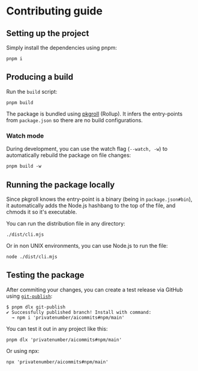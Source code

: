 
# Contributing guide

## Setting up the project

Simply install the dependencies using pnpm:
```
pnpm i
```

## Producing a build
Run the `build` script:
```
pnpm build
```

The package is bundled using [pkgroll](https://github.com/privatenumber/pkgroll) (Rollup). It infers the entry-points from `package.json` so there are no build configurations.


### Watch mode
During development, you can use the watch flag (`--watch, -w`) to automatically rebuild the package on file changes:
```
pnpm build -w
```

## Running the package locally
Since pkgroll knows the entry-point is a binary (being in `package.json#bin`), it automatically adds the Node.js hashbang to the top of the file, and chmods it so it's executable.

You can run the distribution file in any directory:
```
./dist/cli.mjs
```

Or in non UNIX environments, you can use Node.js to run the file:
```
node ./dist/cli.mjs
```

## Testing the package
After commiting your changes, you can create a test release via GitHub using [`git-publish`](https://github.com/privatenumber/git-publish):

```
$ pnpm dlx git-publish
✔ Successfully published branch! Install with command:
  → npm i 'privatenumber/aicommits#npm/main'
```

You can test it out in any project like this:
```
pnpm dlx 'privatenumber/aicommits#npm/main'
```

Or using npx:
```
npx 'privatenumber/aicommits#npm/main'
```
